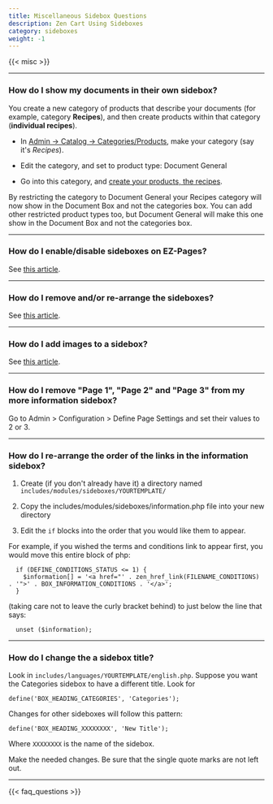 ```yaml
---
title: Miscellaneous Sidebox Questions 
description: Zen Cart Using Sideboxes 
category: sideboxes
weight: -1
---
```


{{< misc >}} 

--- 
### How do I show my documents in their own sidebox?

You create a new category of products that describe your documents (for example, category **Recipes**), and then create products within that category (**individual recipes**). 

- In [Admin -> Catalog -> Categories/Products](/user/admin_pages/catalog/categories/), make your category (say it's *Recipes*).

- Edit the category, and set to product type: Document General

- Go into this category, and [create your products, the recipes](/user/admin_pages/catalog/categories_products/).

By restricting the category to Document General your Recipes category will now show in the Document Box and not the categories box.
You can add other restricted product types too, but Document General will make this one show in the Document Box and not the categories box.

---

### How do I enable/disable sideboxes on EZ-Pages? 
See [this article](/user/ezpages/sidebox_display_changes/). 

---
### How do I remove and/or re-arrange the sideboxes?
See [this article](/user/template/remove_rearrange_sideboxes/).

---
### How do I add images to a sidebox? 
See [this article](/user/template/add_image_box/). 

---
### How do I remove "Page 1", "Page 2" and "Page 3" from my more information sidebox?
Go to Admin > Configuration > Define Page Settings and set their values to 2 or 3.

---
### How do I re-arrange the order of the links in the information sidebox?

1. Create (if you don't already have it) a directory named `includes/modules/sideboxes/YOURTEMPLATE/`

2. Copy the includes/modules/sideboxes/information.php file into your new directory

3. Edit the `if` blocks into the order that you would like them to appear.

For example, if you wished the terms and conditions link to appear first, you would move this entire block of php:

```
  if (DEFINE_CONDITIONS_STATUS <= 1) {
    $information[] = '<a href="' . zen_href_link(FILENAME_CONDITIONS) . '">' . BOX_INFORMATION_CONDITIONS . '</a>';
  }
```

 (taking care not to leave the curly bracket behind) to just below the line that says:
```
  unset ($information);
```
---
### How do I change the a sidebox title?

Look in `includes/languages/YOURTEMPLATE/english.php`. 
Suppose you want the Categories sidebox to have a different title. Look for

```
define('BOX_HEADING_CATEGORIES', 'Categories');
```

Changes for other sideboxes will follow this pattern:

```
define('BOX_HEADING_XXXXXXXX', 'New Title');
```

Where `XXXXXXXX` is the name of the sidebox. 

Make the needed changes. Be sure that the single quote marks are not left out.


---
<!-- please keep this at the end --> 
{{< faq_questions >}}
